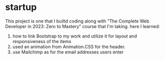 # startup

This project is  one that I builtd coding along with "The Complete Web Developer in 2023: Zero to Mastery" course that I'm taking.
here I learned:
  1. how to link Bootstrap to my work and utilize it for layout and responsiveness of the items
  2. used an animation from  Animation.CSS for the header.
  3. use Mailchimp as for the email addresses users enter 
